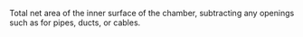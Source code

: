 Total net area of the inner surface of the chamber, subtracting any openings such as for pipes, ducts, or cables.